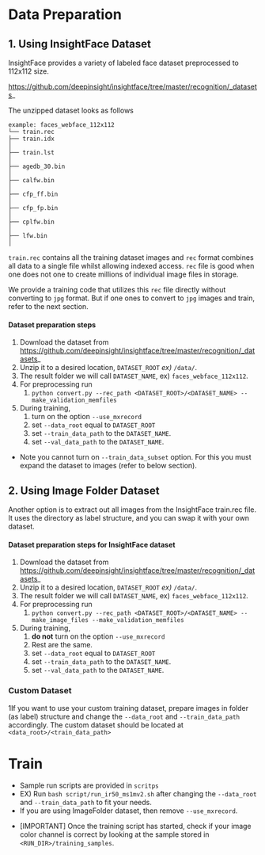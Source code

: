 
# Data Preparation

## 1. Using InsightFace Dataset

InsightFace provides a variety of labeled face dataset preprocessed to 112x112 size. 

https://github.com/deepinsight/insightface/tree/master/recognition/_datasets_

The unzipped dataset looks as follows
```
example: faces_webface_112x112
└── train.rec   
├── train.idx                                                                                       │
├── train.lst                                                                                       │
├── agedb_30.bin                                                                                    │
├── calfw.bin                                                                                       │
├── cfp_ff.bin                                                                                      │
├── cfp_fp.bin                                                                                      │
├── cplfw.bin                                                                                       │
├── lfw.bin                                                                                         │
```

`train.rec` contains all the training dataset images and `rec` format combines all data to a single file 
whilst allowing indexed access. 
`rec` file is good when one does not one to create millions of individual image files in storage. 

We provide a training code that utilizes this `rec` file directly without converting to `jpg` format. 
But if one ones to convert to `jpg` images and train, refer to the next section. 

#### Dataset preparation steps

1. Download the dataset from https://github.com/deepinsight/insightface/tree/master/recognition/_datasets_
2. Unzip it to a desired location, `DATASET_ROOT`  _ex)_ `/data/`. 
3. The result folder we will call `DATASET_NAME`, ex) `faces_webface_112x112`.
4. For preprocessing run
   1. `python convert.py --rec_path <DATASET_ROOT>/<DATASET_NAME> --make_validation_memfiles`
5. During training, 
   1. turn on the option `--use_mxrecord` 
   2. set `--data_root` equal to `DATASET_ROOT`
   3. set `--train_data_path` to the `DATASET_NAME`.
   4. set `--val_data_path` to the `DATASET_NAME`.

* Note you cannot turn on `--train_data_subset` option. For this you must expand the dataset to images 
(refer to below section).

## 2. Using Image Folder Dataset

Another option is to extract out all images from the InsightFace train.rec file. 
It uses the directory as label structure, and you can swap it with your own dataset. 

#### Dataset preparation steps for InsightFace dataset

1. Download the dataset from https://github.com/deepinsight/insightface/tree/master/recognition/_datasets_
2. Unzip it to a desired location, `DATASET_ROOT`  _ex)_ `/data/`.
3. The result folder we will call `DATASET_NAME`, ex) `faces_webface_112x112`.
4. For preprocessing run
   1. `python convert.py --rec_path <DATASET_ROOT>/<DATASET_NAME> --make_image_files --make_validation_memfiles`
5. During training,
   1. **do not** turn on the option `--use_mxrecord`
   2. Rest are the same.
   3. set `--data_root` equal to `DATASET_ROOT`
   4. set `--train_data_path` to the `DATASET_NAME`.
   5. set `--val_data_path` to the `DATASET_NAME`.

### Custom Dataset

1If you want to use your custom training dataset, prepare images in folder (as label) structure 
and change the `--data_root` and `--train_data_path` accordingly. The custom dataset should be located at `<data_root>/<train_data_path>`


# Train 
- Sample run scripts are provided in `scritps`
- EX) Run `bash script/run_ir50_ms1mv2.sh` after changing the `--data_root` and `--train_data_path` to fit your needs. 
- If you are using ImageFolder dataset, then remove `--use_mxrecord`.
* [IMPORTANT] Once the training script has started, check if your image color channel is correct by looking at the sample stored in `<RUN_DIR>/training_samples`. 
